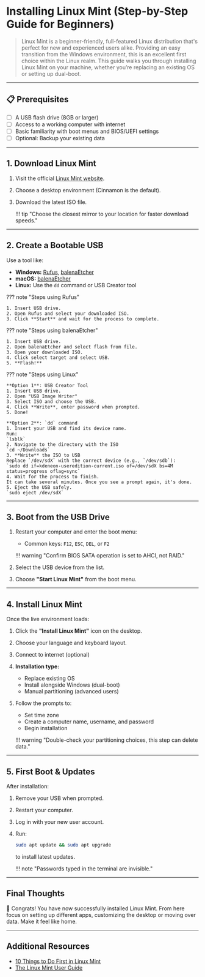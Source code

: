 # Installing Linux Mint (Step-by-Step Guide for Beginners)

> Linux Mint is a beginner-friendly, full-featured Linux distribution that's perfect for new and experienced users alike. Providing an easy transition from the Windows environment, this is an excellent first choice within the Linux realm. This guide  walks you through installing Linux Mint on your machine, whether you’re replacing an existing OS or setting up dual-boot.

---

## 📋 Prerequisites

- [ ] A USB flash drive (8GB or larger)
- [ ] Access to a working computer with internet
- [ ] Basic familiarity with boot menus and BIOS/UEFI settings
- [ ] Optional: Backup your existing data

---

## 1. Download Linux Mint

1. Visit the official [Linux Mint website](https://linuxmint.com/download.php).
2. Choose a desktop environment (Cinnamon is the default).
3. Download the latest ISO file.

    !!! tip "Choose the closest mirror to your location for faster download speeds."

---

## 2. Create a Bootable USB

Use a tool like:

- **Windows:** [Rufus](https://rufus.ie), [balenaEtcher](https://www.balena.io/etcher/)
- **macOS:** [balenaEtcher](https://www.balena.io/etcher/)
- **Linux:** Use the `dd` command or USB Creator tool

??? note "Steps using Rufus"

    1. Insert USB drive.
    2. Open Rufus and select your downloaded ISO.
    3. Click **Start** and wait for the process to complete.

??? note "Steps using balenaEtcher"

    1. Insert USB drive.
    2. Open balenaEtcher and select flash from file.
    3. Open your downloaded ISO.
    4. Click select target and select USB.
    5. **Flash!**

??? note "Steps using Linux"

    **Option 1**: USB Creator Tool  
    1. Insert USB drive.  
    2. Open "USB Image Writer"  
    3. Select ISO and choose the USB.  
    4. Click **Write**, enter password when prompted.   
    5. Done! 

    **Option 2**: `dd` command  
    1. Insert your USB and find its device name.  
    Run:  
    `lsblk`  
    2. Navigate to the directory with the ISO  
    `cd ~/Downloads`  
    3. **Write** the ISO to USB  
    Replace `/dev/sdX` with the correct device (e.g., `/dev/sdb`):  
    `sudo dd if=kdeneon-useredition-current.iso of=/dev/sdX bs=4M status=progress oflag=sync`  
    4. Wait for the process to finish.  
    It can take several minutes. Once you see a prompt again, it's done.  
    5. Eject the USB safely.  
    `sudo eject /dev/sdX`


---

## 3. Boot from the USB Drive

1. Restart your computer and enter the boot menu:  
   - Common keys: `F12`, `ESC`, `DEL`, or `F2` 
   
    !!! warning "Confirm BIOS SATA operation is set to AHCI, not RAID." 

2. Select the USB device from the list.
3. Choose **"Start Linux Mint"** from the boot menu.

---

## 4. Install Linux Mint

Once the live environment loads:

1. Click the **"Install Linux Mint"** icon on the desktop.
2. Choose your language and keyboard layout.
3. Connect to internet (optional)
4. **Installation type:**  
    - Replace existing OS
    - Install alongside Windows (dual-boot)
    - Manual partitioning (advanced users)

5. Follow the prompts to:
    - Set time zone
    - Create a computer name, username, and password
    - Begin installation

    !!! warning "Double-check your partitioning choices, this step can delete data."

---

## 5. First Boot & Updates

After installation:

1. Remove your USB when prompted.
2. Restart your computer.
3. Log in with your new user account.
4. Run:  
   ```bash  
   sudo apt update && sudo apt upgrade
   ```
   to install latest updates.

    !!! note "Passwords typed in the terminal are invisible."

---

## Final Thoughts

🎉 Congrats! You have now successfully installed Linux Mint. From here focus on setting up different apps, customizing the desktop or moving over data. Make it feel like home.

---

## Additional Resources  
- [10 Things to Do First in Linux Mint](https://easylinuxtipsproject.blogspot.com/p/first-mint-cinnamon.html)  
- [The Linux Mint User Guide](https://community.linuxmint.com/tutorial/view/20)

<br>





   
